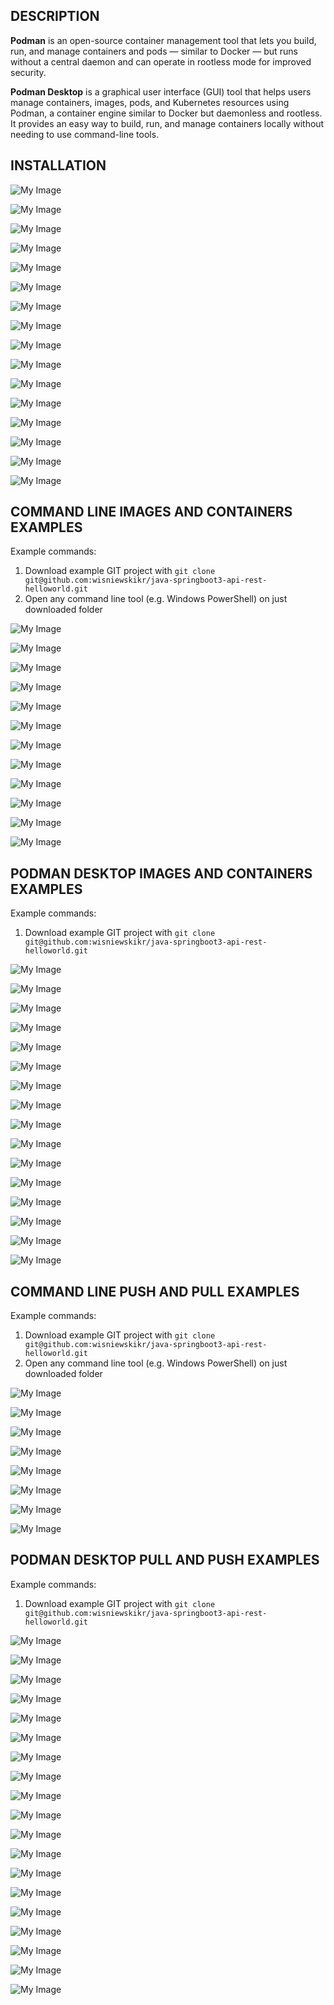 DESCRIPTION
-----------

**Podman** is an open-source container management tool that lets you build, run, and manage containers and 
pods — similar to Docker — but runs without a central daemon and can operate in rootless mode for improved security.

**Podman Desktop** is a graphical user interface (GUI) tool that helps users manage containers, images, pods, 
and Kubernetes resources using Podman, a container engine similar to Docker but daemonless and rootless. 
It provides an easy way to build, run, and manage containers locally without needing to use command-line tools.


INSTALLATION
------------

![My Image](readme-images/install-01.png)

![My Image](readme-images/install-02.png)

![My Image](readme-images/install-03.png)

![My Image](readme-images/install-04.png)

![My Image](readme-images/install-05.png)

![My Image](readme-images/install-06.png)

![My Image](readme-images/install-07.png)

![My Image](readme-images/install-08.png)

![My Image](readme-images/install-09.png)

![My Image](readme-images/install-10.png)

![My Image](readme-images/install-11.png)

![My Image](readme-images/install-12.png)

![My Image](readme-images/install-13.png)

![My Image](readme-images/install-14.png)

![My Image](readme-images/install-15.png)

![My Image](readme-images/install-16.png)


COMMAND LINE IMAGES AND CONTAINERS EXAMPLES
-------------------------------------------

Example commands:
1. Download example GIT project with `git clone git@github.com:wisniewskikr/java-springboot3-api-rest-helloworld.git`
2. Open any command line tool (e.g. Windows PowerShell) on just downloaded folder

![My Image](readme-images/command-line-01.png)

![My Image](readme-images/command-line-02.png)

![My Image](readme-images/command-line-03.png)

![My Image](readme-images/command-line-04.png)

![My Image](readme-images/command-line-05.png)

![My Image](readme-images/command-line-06.png)

![My Image](readme-images/command-line-07.png)

![My Image](readme-images/command-line-08.png)

![My Image](readme-images/command-line-09.png)

![My Image](readme-images/command-line-10.png)

![My Image](readme-images/command-line-11.png)

![My Image](readme-images/command-line-12.png)


PODMAN DESKTOP IMAGES AND CONTAINERS EXAMPLES
---------------------------------------------

Example commands:
1. Download example GIT project with `git clone git@github.com:wisniewskikr/java-springboot3-api-rest-helloworld.git`

![My Image](readme-images/desktop-01.png)

![My Image](readme-images/desktop-02.png)

![My Image](readme-images/desktop-03.png)

![My Image](readme-images/desktop-04.png)

![My Image](readme-images/desktop-05.png)

![My Image](readme-images/desktop-06.png)

![My Image](readme-images/desktop-07.png)

![My Image](readme-images/desktop-08.png)

![My Image](readme-images/desktop-09.png)

![My Image](readme-images/desktop-10.png)

![My Image](readme-images/desktop-11.png)

![My Image](readme-images/desktop-12.png)

![My Image](readme-images/desktop-13.png)

![My Image](readme-images/desktop-14.png)

![My Image](readme-images/desktop-15.png)

![My Image](readme-images/desktop-16.png)


COMMAND LINE PUSH AND PULL EXAMPLES
-----------------------------------

Example commands:
1. Download example GIT project with `git clone git@github.com:wisniewskikr/java-springboot3-api-rest-helloworld.git`
1. Open any command line tool (e.g. Windows PowerShell) on just downloaded folder

![My Image](readme-images/cl-remote-01.png)

![My Image](readme-images/cl-remote-02.png)

![My Image](readme-images/cl-remote-03.png)

![My Image](readme-images/cl-remote-04.png)

![My Image](readme-images/cl-remote-05.png)

![My Image](readme-images/cl-remote-06.png)

![My Image](readme-images/cl-remote-07.png)

![My Image](readme-images/cl-remote-08.png)


PODMAN DESKTOP PULL AND PUSH EXAMPLES
-------------------------------------

Example commands:
1. Download example GIT project with `git clone git@github.com:wisniewskikr/java-springboot3-api-rest-helloworld.git`

![My Image](readme-images/pk-remote-01.png)

![My Image](readme-images/pk-remote-02.png)

![My Image](readme-images/pk-remote-03.png)

![My Image](readme-images/pk-remote-04.png)

![My Image](readme-images/pk-remote-05.png)

![My Image](readme-images/pk-remote-06.png)

![My Image](readme-images/pk-remote-07.png)

![My Image](readme-images/pk-remote-08.png)

![My Image](readme-images/pk-remote-09.png)

![My Image](readme-images/pk-remote-10.png)

![My Image](readme-images/pk-remote-11.png)

![My Image](readme-images/pk-remote-12.png)

![My Image](readme-images/pk-remote-13.png)

![My Image](readme-images/pk-remote-14.png)

![My Image](readme-images/pk-remote-15.png)

![My Image](readme-images/pk-remote-16.png)

![My Image](readme-images/pk-remote-17.png)

![My Image](readme-images/pk-remote-18.png)

![My Image](readme-images/pk-remote-19.png)